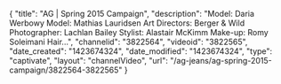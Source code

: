 {
    "title": "AG | Spring 2015 Campaign",
    "description": "Model: Daria Werbowy Model: Mathias Lauridsen Art Directors: Berger & Wild Photographer: Lachlan Bailey Stylist: Alastair McKimm Make-up: Romy Soleimani Hair...",
    "channelid": "3822564",
    "videoid": "3822565",
    "date_created": "1423674324",
    "date_modified": "1423674324",
    "type": "captivate",
    "layout": "channelVideo",
    "url": "\/ag-jeans\/ag-spring-2015-campaign\/3822564-3822565"
}